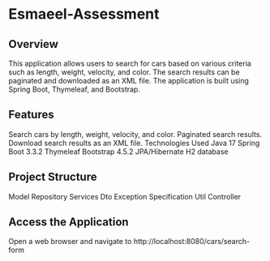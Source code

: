# Esmaeel-Assessment

## Overview

This application allows users to search for cars based on various criteria such as length, weight, velocity, and color. The search results can be paginated and downloaded as an XML file. The application is built using Spring Boot, Thymeleaf, and Bootstrap.

## Features

Search cars by length, weight, velocity, and color.
Paginated search results.
Download search results as an XML file.
Technologies Used
Java 17
Spring Boot 3.3.2
Thymeleaf
Bootstrap 4.5.2
JPA/Hibernate
H2 database

## Project Structure

Model
Repository
Services
Dto
Exception
Specification
Util
Controller

## Access the Application

Open a web browser and navigate to
http://localhost:8080/cars/search-form


